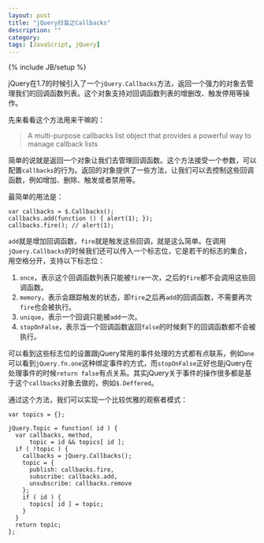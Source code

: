 ```yaml
---
layout: post
title: "jQuery扫盲之Callbacks"
description: ""
category: 
tags: [JavaScript, jQuery]
---
```

{% include JB/setup %}

jQuery在1.7的时候引入了一个`jQuery.Callbacks`方法，返回一个强力的对象去管理我们的回调函数列表。这个对象支持对回调函数列表的增删改、触发停用等操作。

先来看看这个方法用来干嘛的：

>  A multi-purpose callbacks list object that provides a powerful way to manage callback lists

简单的说就是返回一个对象让我们去管理回调函数。这个方法接受一个参数，可以配置`callbacks`的行为。返回的对象提供了一些方法，让我们可以去控制这些回调函数，例如增加、删除、触发或者禁用等。

最简单的用法是：

    var callbacks = $.Callbacks();
    callbacks.add(function () { alert(1); });
    callbacks.fire(); // alert(1);

`add`就是增加回调函数，`fire`就是触发这些回调，就是这么简单。在调用`jQuery.Callbacks`的时候我们还可以传入一个标志位，它是若干的标志的集合，用空格分开，支持以下标志位：

1. `once`，表示这个回调函数列表只能被`fire`一次，之后的`fire`都不会调用这些回调函数。
2. `memory`，表示会跟踪触发的状态，即`fire`之后再`add`的回调函数，不需要再次`fire`也会被执行。
3. `unique`，表示一个回调只能被`add`一次。
4. `stopOnFalse`，表示当一个回调函数返回`false`的时候剩下的回调函数都不会被执行。

可以看到这些标志位的设置跟jQuery常用的事件处理的方式都有点联系，例如`one`可以看到`jQuery.fn.one`这种绑定事件的方式，而`stopOnFalse`正好也是jQuery在处理事件的时候`return false`有点关系。其实jQuery关于事件的操作很多都是基于这个`callbacks`对象去做的，例如`$.Deffered`。

通过这个方法，我们可以实现一个比较优雅的观察者模式：

    var topics = {};
 
    jQuery.Topic = function( id ) {
      var callbacks, method,
          topic = id && topics[ id ];
      if ( !topic ) {
        callbacks = jQuery.Callbacks();
        topic = {
          publish: callbacks.fire,
          subscribe: callbacks.add,
          unsubscribe: callbacks.remove
        };
        if ( id ) {
          topics[ id ] = topic;
        }
      }
      return topic;
    };
